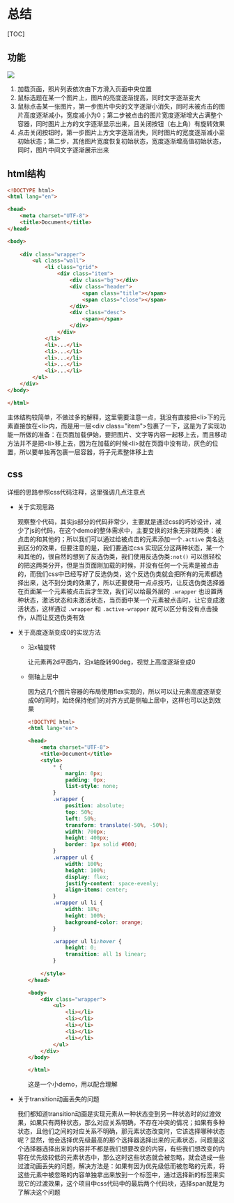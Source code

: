 # 总结

[TOC]

## 功能

![](http://ww1.sinaimg.cn/large/006eYMu7ly1ft9r3xuk9wg30tf0cpqv5.gif)

1. 加载页面，照片列表依次由下方滑入页面中央位置
2. 鼠标选题在某一个图片上，图片的亮度逐渐提高，同时文字逐渐变大
3. 鼠标点击某一张图片，第一步图片中央的文字逐渐小消失，同时未被点击的图片高度逐渐减小，宽度减小为0；第二步被点击的图片宽度逐渐增大占满整个容器，同时图片上方的文字逐渐显示出来，且关闭按钮（右上角）有旋转效果
4. 点击关闭按钮时，第一步图片上方文字逐渐消失，同时图片的宽度逐渐减小至初始状态；第二步，其他图片宽度恢复初始状态，宽度逐渐增高值初始状态，同时，图片中间文字逐渐展示出来

## html结构

```html
<!DOCTYPE html>
<html lang="en">

<head>
    <meta charset="UTF-8">
    <title>Document</title>
</head>

<body>
    
    <div class="wrapper">
        <ul class="wall">
            <li class="grid">
                <div class="item">
                    <div class="bg"></div>
                    <div class="header">
                        <span class="title"></span>
                        <span class="close"></span>
                    </div>
                    <div class="desc">
                        <span></span>
                    </div>
                </div>
            </li>
            <li>...</li>
            <li>...</li>
            <li>...</li>
            <li>...</li>
            <li>...</li>
        </ul>
    </div>
</body>

</html>
```

主体结构较简单，不做过多的解释，这里需要注意一点，我没有直接把\<li>下的元素直接放在\<li>内，而是用一层\<div class="item">包裹了一下，这是为了实现功能一所做的准备：在页面加载伊始，要把图片、文字等内容一起移上去，而且移动方法并不是把\<li>移上去，因为在加载的时候\<li>就在页面中没有动，灰色的位置，所以要单独再包裹一层容器，将子元素整体移上去

## css

详细的思路参照css代码注释，这里强调几点注意点

+ 关于实现思路

  观察整个代码，其实js部分的代码非常少，主要就是通过css的巧妙设计，减少了js的代码，在这个demo的整体需求中，主要变换的对象无非就两类：被点击的和其他的；所以我们可以通过给被点击的元素添加一个`.active` 类名达到区分的效果，但要注意的是，我们要通过css 实现区分这两种状态，某一个和其他的，很自然的想到了反选伪类，我们使用反选伪类`:not()` 可以很轻松的把这两类分开，但是当页面刚加载的时候，并没有任何一个元素是被点击的，而我们css中已经写好了反选伪类，这个反选伪类就会把所有的元素都选择出来，达不到分类的效果了，所以还要使用一点点技巧，让反选伪类选择器在页面某一个元素被点击后才生效，我们可以给最外层的 `.wrapper` 也设置两种状态，激活状态和未激活状态，当页面中某一个元素被点击时，让它变成激活状态，这样通过 `.wrapper` 和 `.active-wrapper` 就可以区分有没有点击操作，从而让反选伪类有效

+ 关于高度逐渐变成0的实现方法

  + 沿x轴旋转

    让元素再2d平面内，沿x轴旋转90deg，视觉上高度逐渐变成0

  + 侧轴上居中

    因为这几个图片容器的布局使用flex实现的，所以可以让元素高度逐渐变成0的同时，始终保持他们的对齐方式是侧轴上居中，这样也可以达到效果

    ```html
    <!DOCTYPE html>
    <html lang="en">
    
    <head>
        <meta charset="UTF-8">
        <title>Document</title>
        <style>
            * {
                margin: 0px;
                padding: 0px;
                list-style: none;
            }
            .wrapper {
                position: absolute;
                top: 50%;
                left: 50%;
                transform: translate(-50%, -50%);
                width: 700px;
                height: 400px;
                border: 1px solid #000;
            }
            .wrapper ul {
                width: 100%;
                height: 100%;
                display: flex;
                justify-content: space-evenly;
                align-items: center;
            }
            .wrapper ul li {
                width: 18%;
                height: 100%;
                background-color: orange;
            }
    
            .wrapper ul li:hover {
                height: 0;
                transition: all 1s linear;
            }
            
        </style>
    </head>
    
    <body>
        <div class="wrapper">
            <ul>
                <li></li>
                <li></li>
                <li></li>
                <li></li>
                <li></li>
            </ul>
        </div>
    </body>
    
    </html>
    ```

    这是一个小demo，用以配合理解

+ 关于transition动画丢失的问题

  我们都知道transition动画是实现元素从一种状态变到另一种状态时的过渡效果，如果只有两种状态，那么对应关系明确，不存在冲突的情况；如果有多种状态，且他们之间的对应关系不明确，那元素状态改变时，它该选择哪种状态呢？显然，他会选择优先级最高的那个选择器选择出来的元素状态，问题是这个选择器选择出来的内容并不都是我们想要改变的内容，有些我们想改变的内容在优先级较低的元素状态中，那么这时这些状态就会被忽略，就会造成一些过渡动画丢失的问题，解决方法是：如果有因为优先级低而被忽略的元素，将这些元素中被忽略的内容单独拿出来放到一个标签中，通过选择新的标签来实现它的过渡效果，这个项目中css代码中的最后两个代码块，选择span就是为了解决这个问题